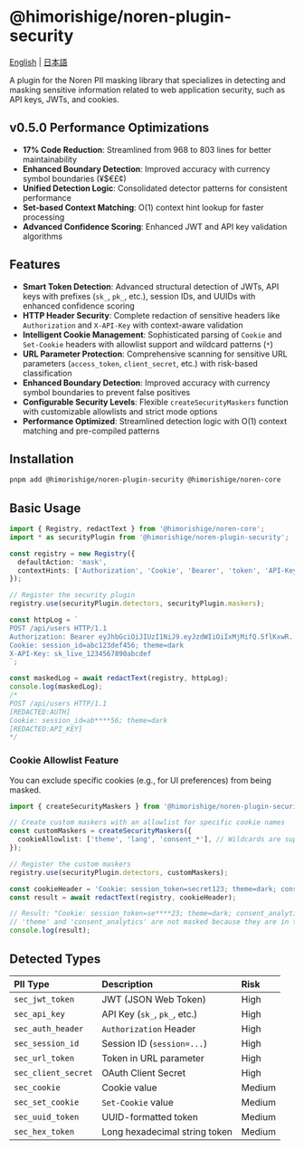 # @himorishige/noren-plugin-security

[English](./README.md) | [日本語](./docs/ja/README.md)

A plugin for the Noren PII masking library that specializes in detecting and masking sensitive information related to web application security, such as API keys, JWTs, and cookies.

## v0.5.0 Performance Optimizations

- **17% Code Reduction**: Streamlined from 968 to 803 lines for better maintainability
- **Enhanced Boundary Detection**: Improved accuracy with currency symbol boundaries (¥$€£¢)
- **Unified Detection Logic**: Consolidated detector patterns for consistent performance
- **Set-based Context Matching**: O(1) context hint lookup for faster processing
- **Advanced Confidence Scoring**: Enhanced JWT and API key validation algorithms

## Features

- **Smart Token Detection**: Advanced structural detection of JWTs, API keys with prefixes (`sk_`, `pk_`, etc.), session IDs, and UUIDs with enhanced confidence scoring
- **HTTP Header Security**: Complete redaction of sensitive headers like `Authorization` and `X-API-Key` with context-aware validation
- **Intelligent Cookie Management**: Sophisticated parsing of `Cookie` and `Set-Cookie` headers with allowlist support and wildcard patterns (`*`)
- **URL Parameter Protection**: Comprehensive scanning for sensitive URL parameters (`access_token`, `client_secret`, etc.) with risk-based classification
- **Enhanced Boundary Detection**: Improved accuracy with currency symbol boundaries to prevent false positives
- **Configurable Security Levels**: Flexible `createSecurityMaskers` function with customizable allowlists and strict mode options
- **Performance Optimized**: Streamlined detection logic with O(1) context matching and pre-compiled patterns

## Installation

```sh
pnpm add @himorishige/noren-plugin-security @himorishige/noren-core
```

## Basic Usage

```typescript
import { Registry, redactText } from '@himorishige/noren-core';
import * as securityPlugin from '@himorishige/noren-plugin-security';

const registry = new Registry({
  defaultAction: 'mask',
  contextHints: ['Authorization', 'Cookie', 'Bearer', 'token', 'API-Key'],
});

// Register the security plugin
registry.use(securityPlugin.detectors, securityPlugin.maskers);

const httpLog = `
POST /api/users HTTP/1.1
Authorization: Bearer eyJhbGciOiJIUzI1NiJ9.eyJzdWIiOiIxMjMifQ.SflKxwR...
Cookie: session_id=abc123def456; theme=dark
X-API-Key: sk_live_1234567890abcdef
`;

const maskedLog = await redactText(registry, httpLog);
console.log(maskedLog);
/*
POST /api/users HTTP/1.1
[REDACTED:AUTH]
Cookie: session_id=ab****56; theme=dark
[REDACTED:API_KEY]
*/
```

### Cookie Allowlist Feature

You can exclude specific cookies (e.g., for UI preferences) from being masked.

```typescript
import { createSecurityMaskers } from '@himorishige/noren-plugin-security';

// Create custom maskers with an allowlist for specific cookie names
const customMaskers = createSecurityMaskers({
  cookieAllowlist: ['theme', 'lang', 'consent_*'], // Wildcards are supported
});

// Register the custom maskers
registry.use(securityPlugin.detectors, customMaskers);

const cookieHeader = 'Cookie: session_token=secret123; theme=dark; consent_analytics=true';
const result = await redactText(registry, cookieHeader);

// Result: "Cookie: session_token=se****23; theme=dark; consent_analytics=true"
// 'theme' and 'consent_analytics' are not masked because they are in the allowlist.
console.log(result);
```

## Detected Types

| PII Type          | Description                     | Risk   |
| :---------------- | :------------------------------ | :----- |
| `sec_jwt_token`   | JWT (JSON Web Token)            | High   |
| `sec_api_key`     | API Key (`sk_`, `pk_`, etc.)    | High   |
| `sec_auth_header` | `Authorization` Header          | High   |
| `sec_session_id`  | Session ID (`session=...`)      | High   |
| `sec_url_token`   | Token in URL parameter          | High   |
| `sec_client_secret`| OAuth Client Secret            | High   |
| `sec_cookie`      | Cookie value                    | Medium |
| `sec_set_cookie`  | `Set-Cookie` value              | Medium |
| `sec_uuid_token`  | UUID-formatted token            | Medium |
| `sec_hex_token`   | Long hexadecimal string token   | Medium |
